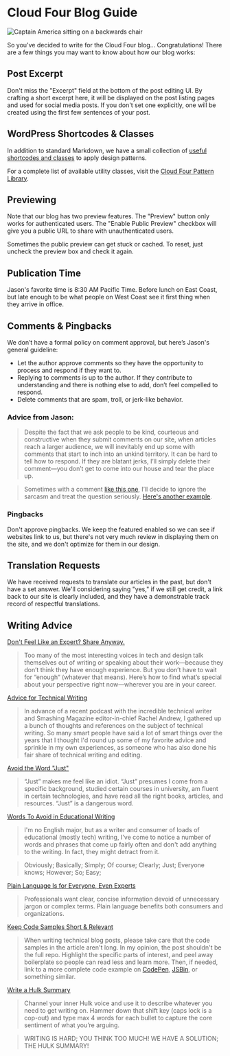# Cloud Four Blog Guide

![Captain America sitting on a backwards chair](https://res.cloudinary.com/cloudfour/image/upload/c_scale,f_auto,q_auto,w_400/v1580506044/america_obfr70.jpg)

So you've decided to write for the Cloud Four blog… Congratulations! There are a few things you may want to know about how our blog works:

## Post Excerpt

Don't miss the "Excerpt" field at the bottom of the post editing UI. By crafting a short excerpt here, it will be displayed on the post listing pages and used for social media posts. If you don't set one explicitly, one will be created using the first few sentences of your post.

## WordPress Shortcodes & Classes

In addition to standard Markdown, we have a small collection of [useful shortcodes and classes](patterns.md) to apply design patterns.

For a complete list of available utility classes, visit the [Cloud Four Pattern Library](https://cloudfour-patterns.netlify.com/patterns/utilities.html).

## Previewing

Note that our blog has two preview features. The "Preview" button only works for authenticated users. The "Enable Public Preview" checkbox will give you a public URL to share with unauthenticated users.

Sometimes the public preview can get stuck or cached. To reset, just uncheck the preview box and check it again.

## Publication Time

Jason's favorite time is 8:30 AM Pacific Time. Before lunch on East Coast, but late enough to be what people on West Coast see it first thing when they arrive in office.

## Comments & Pingbacks

We don’t have a formal policy on comment approval, but here’s Jason's general guideline:

- Let the author approve comments so they have the opportunity to process and respond if they want to.
- Replying to comments is up to the author. If they contribute to understanding and there is nothing else to add, don’t feel compelled to respond.
- Delete comments that are spam, troll, or jerk-like behavior.

### Advice from Jason:

> Despite the fact that we ask people to be kind, courteous and constructive when they submit comments on our site, when articles reach a larger audience, we will inevitably end up some with comments that start to inch into an unkind territory. It can be hard to tell how to respond. If they are blatant jerks, I’ll simply delete their comment—you don’t get to come into our house and tear the place up.

> Sometimes with a comment [like this one](https://cloudfour.com/thinks/an-html-attribute-potentially-worth-4-4m-to-chipotle/#comment-5880), I’ll decide to ignore the sarcasm and treat the question seriously. [Here's another example](https://cloudfour.com/thinks/first-thing-you-should-do-to-optimize-your-desktop-site-for-mobile/#comment-690).

### Pingbacks

Don't approve pingbacks. We keep the featured enabled so we can see if websites link to us, but there's not very much review in displaying them on the site, and we don't optimize for them in our design.

## Translation Requests

We have received requests to translate our articles in the past, but don't have a set answer. We'll considering saying "yes," if we still get credit, a link back to our site is clearly included, and they have a demonstrable track record of respectful translations.

## Writing Advice

[Don't Feel Like an Expert? Share Anyway.](https://medium.com/@sara_ann_marie/dont-feel-like-an-expert-share-anyway-661f2f8cd038)

> Too many of the most interesting voices in tech and design talk themselves out of writing or speaking about their work—because they don’t think they have enough experience. But you don’t have to wait for “enough“ (whatever that means). Here’s how to find what’s special about your perspective right now—wherever you are in your career.

[Advice for Technical Writing](https://css-tricks.com/advice-for-technical-writing/)

> In advance of a recent podcast with the incredible technical writer and Smashing Magazine editor-in-chief Rachel Andrew, I gathered up a bunch of thoughts and references on the subject of technical writing. So many smart people have said a lot of smart things over the years that I thought I'd round up some of my favorite advice and sprinkle in my own experiences, as someone who has also done his fair share of technical writing and editing.

[Avoid the Word "Just"](https://bradfrost.com/blog/post/just/)

> “Just” makes me feel like an idiot. “Just” presumes I come from a specific background, studied certain courses in university, am fluent in certain technologies, and have read all the right books, articles, and resources. “Just” is a dangerous word.

[Words To Avoid in Educational Writing](https://css-tricks.com/words-avoid-educational-writing/)

> I'm no English major, but as a writer and consumer of loads of educational (mostly tech) writing, I've come to notice a number of words and phrases that come up fairly often and don't add anything to the writing. In fact, they might detract from it.

> Obviously; Basically; Simply; Of course; Clearly; Just; Everyone knows; However; So; Easy;

[Plain Language Is for Everyone, Even Experts](https://www.nngroup.com/articles/plain-language-experts/)

> Professionals want clear, concise information devoid of unnecessary jargon or complex terms. Plain language benefits both consumers and organizations.

[Keep Code Samples Short & Relevant](https://twitter.com/sarah_edo/status/1106631555693187073)

> When writing technical blog posts, please take care that the code samples in the article aren't long. In my opinion, the post shouldn't be the full repo. Highlight the specific parts of interest, and peel away boilerplate so people can read less and learn more. Then, if needed, link to a more complete code example on [CodePen](https://codepen.io/), [JSBin](https://jsbin.com/), or something similar.

[Write a Hulk Summary](https://chriscoyier.net/2020/01/23/the-hulk-summary/)

> Channel your inner Hulk voice and use it to describe whatever you need to get writing on. Hammer down that shift key (caps lock is a cop-out) and type max 4 words for each bullet to capture the core sentiment of what you’re arguing.

> WRITING IS HARD; YOU THINK TOO MUCH! WE HAVE A SOLUTION; THE HULK SUMMARY!
